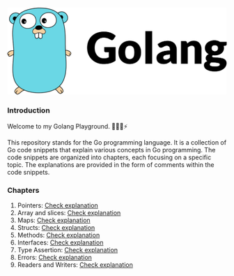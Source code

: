 ![golang.png](assets/golang.png)

### Introduction

Welcome to my Golang Playground. 👨🏻‍💻⚡️

This repository stands for the Go programming language. It is a collection of Go code snippets that explain various concepts in Go programming. The code snippets are organized into chapters, each focusing on a specific topic. The explanations are provided in the form of comments within the code snippets.


### Chapters
1. Pointers: [Check explanation](01-pointers)
2. Array and slices: [Check explanation](02-array-and-slices-part-1)
5. Maps: [Check explanation](05-maps)
6. Structs: [Check explanation](06-strucs-and-methods)
7. Methods: [Check explanation](06-strucs-and-methods)
8. Interfaces: [Check explanation](07-interfaces-type-assertion-1)
9. Type Assertion: [Check explanation](07-interfaces-type-assertion-1)
10. Errors: [Check explanation](11-errors-01)
11. Readers and Writers: [Check explanation](15-readers-and-writers-01)
